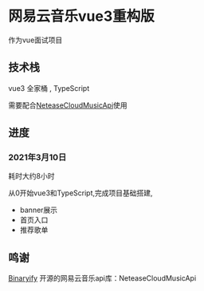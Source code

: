 # 网易云音乐vue3重构版

作为vue面试项目

## 技术栈

vue3 全家桶 , TypeScript

需要配合[NeteaseCloudMusicApi](https://github.com/Binaryify/NeteaseCloudMusicApi)使用

## 进度

### 2021年3月10日

耗时大约8小时

从0开始vue3和TypeScript,完成项目基础搭建,
* banner展示
* 首页入口
* 推荐歌单


## 鸣谢

[Binaryify](https://github.com/Binaryify/NeteaseCloudMusicApi) 开源的网易云音乐api库：NeteaseCloudMusicApi

